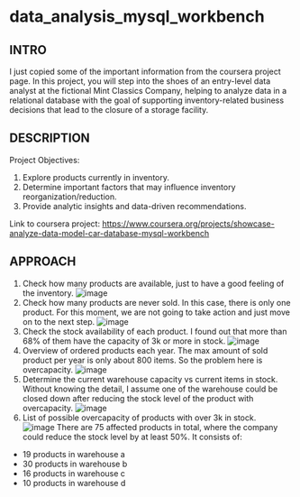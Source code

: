 # data_analysis_mysql_workbench

## INTRO

I just copied some of the important information from the coursera project page.
In this project, you will step into the shoes of an entry-level data analyst at
the fictional Mint Classics Company, helping to analyze data in a relational database with the goal of supporting 
inventory-related business decisions that lead to the closure of a storage facility.

## DESCRIPTION

Project Objectives:
1. Explore products currently in inventory.
2. Determine important factors that may influence inventory reorganization/reduction.
3. Provide analytic insights and data-driven recommendations.

Link to coursera project: https://www.coursera.org/projects/showcase-analyze-data-model-car-database-mysql-workbench

## APPROACH
1. Check how many products are available, just to have a good feeling of the inventory.
   ![image](https://github.com/user-attachments/assets/2a330682-6a4d-4a2a-a21e-9b98b8c43b64)
2. Check how many products are never sold. In this case, there is only one product. For this moment, we are not going to take action and just move on to the next step.
   ![image](https://github.com/user-attachments/assets/88656ca1-cc43-498e-874a-035b88a04e33)
3. Check the stock availability of each product. I found out that more than 68% of them have the capacity of 3k or more in stock.
   ![image](https://github.com/user-attachments/assets/c348a773-138e-4e5a-9b13-955699ebda45)
4. Overview of ordered products each year. The max amount of sold product per year is only about 800 items. So the problem here is overcapacity.
   ![image](https://github.com/user-attachments/assets/2cd76cf0-9c6c-4573-bf74-693f5ce1d934)
5. Determine the current warehouse capacity vs current items in stock. Without knowing the detail, I assume one of the warehouse could be closed down after reducing the stock level of the product with overcapacity. 
   ![image](https://github.com/user-attachments/assets/501217f5-3ce1-48b2-8d51-ace8c59af95e)
6. List of possible overcapacity of products with over 3k in stock.  
   ![image](https://github.com/user-attachments/assets/abec48ae-a66f-4609-a82c-b6c3320e9744)
There are 75 affected products in total, where the company could reduce the stock level by at least 50%. It consists of:
* 19 products in warehouse a
* 30 products in warehouse b
* 16 products in warehouse c
* 10 products in warehouse d 

